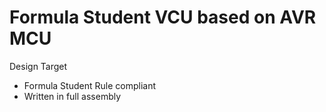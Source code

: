 # Formula Student VCU based on AVR MCU
Design Target
- Formula Student Rule compliant
- Written in full assembly

